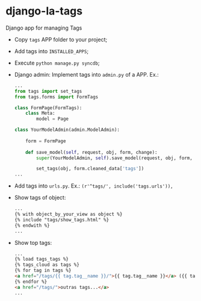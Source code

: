 django-la-tags
==============

Django app for managing Tags

- Copy `tags` APP folder to your project;

- Add tags into `INSTALLED_APPS`;

- Execute `python manage.py syncdb`;

- Django admin: Implement tags into `admin.py` of a APP. Ex.:
    ``` python
    ...
    from tags import set_tags
    from tags.forms import FormTags
    
    class FormPage(FormTags):
        class Meta:
            model = Page
    
    class YourModelAdmin(admin.ModelAdmin):
        
        form = FormPage
        
        def save_model(self, request, obj, form, change):
            super(YourModelAdmin, self).save_model(request, obj, form, change)
    
            set_tags(obj, form.cleaned_data['tags'])
    ...
    ```

- Add tags into `urls.py`. Ex.: 
    `(r'^tags/', include('tags.urls')),`

- Show tags of object:
    ``` html
    ...
    {% with object_by_your_view as object %}
    {% include "tags/show_tags.html" %}
    {% endwith %}
    ...
    ```

- Show top tags:
    ``` html
    ...
    {% load tags_tags %}
    {% tags_cloud as tags %}
    {% for tag in tags %}
    <a href="/tags/{{ tag.tag__name }}/">{{ tag.tag__name }}</a> ({{ tag.score }}),
    {% endfor %}
    <a href="/tags/">outras tags...</a>
    ...
    ```